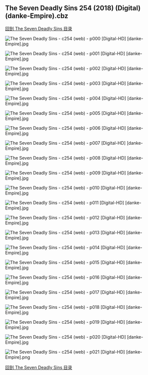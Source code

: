 ## The Seven Deadly Sins 254 (2018) (Digital) (danke-Empire).cbz


[回到 The Seven Deadly Sins 目录](https://github.com/alicewish/markdown/blob/master/series/Seven-Deadly-Sins.md)


![The Seven Deadly Sins - c254 (web) - p000 [Digital-HD] [danke-Empire].jpg](https://wx1.sinaimg.cn/large/6a9fdecagy1fohxb187s1j21j82cwe81.jpg)

![The Seven Deadly Sins - c254 (web) - p001 [Digital-HD] [danke-Empire].jpg](https://wx1.sinaimg.cn/large/6a9fdecagy1fohxbdg8xcj21kl2cw7wh.jpg)

![The Seven Deadly Sins - c254 (web) - p002 [Digital-HD] [danke-Empire].jpg](https://wx1.sinaimg.cn/large/6a9fdecagy1fohxbj2k5oj21kl2cwb29.jpg)

![The Seven Deadly Sins - c254 (web) - p003 [Digital-HD] [danke-Empire].jpg](https://wx1.sinaimg.cn/large/6a9fdecagy1fohxbq6iuqj21kl2cwkf6.jpg)

![The Seven Deadly Sins - c254 (web) - p004 [Digital-HD] [danke-Empire].jpg](https://wx1.sinaimg.cn/large/6a9fdecagy1fohxbwio9dj21kl2cwhc3.jpg)

![The Seven Deadly Sins - c254 (web) - p005 [Digital-HD] [danke-Empire].jpg](https://wx1.sinaimg.cn/large/6a9fdecagy1fohxc5vxi0j21kl2cwe81.jpg)

![The Seven Deadly Sins - c254 (web) - p006 [Digital-HD] [danke-Empire].jpg](https://wx1.sinaimg.cn/large/6a9fdecagy1fohxcq0vf4j21kl2cw7wh.jpg)

![The Seven Deadly Sins - c254 (web) - p007 [Digital-HD] [danke-Empire].jpg](https://wx1.sinaimg.cn/large/6a9fdecagy1fohxd1uc5bj21kl2cw1ij.jpg)

![The Seven Deadly Sins - c254 (web) - p008 [Digital-HD] [danke-Empire].jpg](https://wx1.sinaimg.cn/large/6a9fdecagy1fohxdn9evsj21kl2cwe3c.jpg)

![The Seven Deadly Sins - c254 (web) - p009 [Digital-HD] [danke-Empire].jpg](https://wx1.sinaimg.cn/large/6a9fdecagy1fohxdwwbtbj21kl2cwx5w.jpg)

![The Seven Deadly Sins - c254 (web) - p010 [Digital-HD] [danke-Empire].jpg](https://wx1.sinaimg.cn/large/6a9fdecagy1fohxeebg59j21kl2cwb29.jpg)

![The Seven Deadly Sins - c254 (web) - p011 [Digital-HD] [danke-Empire].jpg](https://wx1.sinaimg.cn/large/6a9fdecagy1fohxf22ny4j21kl2cw7v8.jpg)

![The Seven Deadly Sins - c254 (web) - p012 [Digital-HD] [danke-Empire].jpg](https://wx1.sinaimg.cn/large/6a9fdecagy1fohxfdl69pj21kl2cw7vb.jpg)

![The Seven Deadly Sins - c254 (web) - p013 [Digital-HD] [danke-Empire].jpg](https://wx1.sinaimg.cn/large/6a9fdecagy1fohxg4mztaj21kl2cwnmg.jpg)

![The Seven Deadly Sins - c254 (web) - p014 [Digital-HD] [danke-Empire].jpg](https://wx1.sinaimg.cn/large/6a9fdecagy1fohxgfgjttj21kl2cw7wh.jpg)

![The Seven Deadly Sins - c254 (web) - p015 [Digital-HD] [danke-Empire].jpg](https://wx1.sinaimg.cn/large/6a9fdecagy1fohxgo4llbj21kl2cw1kx.jpg)

![The Seven Deadly Sins - c254 (web) - p016 [Digital-HD] [danke-Empire].jpg](https://wx1.sinaimg.cn/large/6a9fdecagy1fohxgvbenij21kl2cw1kx.jpg)

![The Seven Deadly Sins - c254 (web) - p017 [Digital-HD] [danke-Empire].jpg](https://wx1.sinaimg.cn/large/6a9fdecagy1fohxh0xnxfj21kl2cwb1l.jpg)

![The Seven Deadly Sins - c254 (web) - p018 [Digital-HD] [danke-Empire].jpg](https://wx1.sinaimg.cn/large/6a9fdecagy1fohxh69kp3j21kl2cw1kx.jpg)

![The Seven Deadly Sins - c254 (web) - p019 [Digital-HD] [danke-Empire].jpg](https://wx1.sinaimg.cn/large/6a9fdecagy1fohxhcfev7j21kl2cw7wh.jpg)

![The Seven Deadly Sins - c254 (web) - p020 [Digital-HD] [danke-Empire].jpg](https://wx1.sinaimg.cn/large/6a9fdecagy1fohxhj0tu2j21kl2cwaqm.jpg)

![The Seven Deadly Sins - c254 (web) - p021 [Digital-HD] [danke-Empire].png](https://wx1.sinaimg.cn/large/6a9fdecagy1fohxhkk6r3j21kl2cw0ps.jpg)

[回到 The Seven Deadly Sins 目录](https://github.com/alicewish/markdown/blob/master/series/Seven-Deadly-Sins.md)

